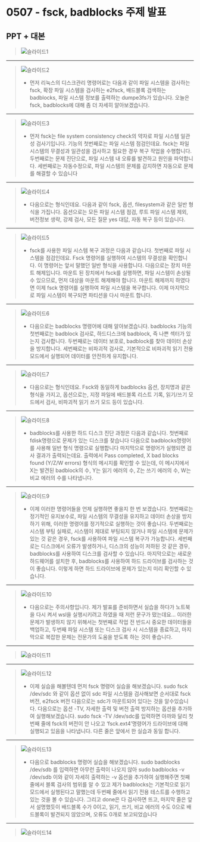 # 0507 - fsck, badblocks 주제 발표
## PPT + 대본
> ![슬라이드1](https://github.com/22seul/System/assets/143988446/a14f4b5d-eb76-4153-a6c5-f725c090bf76)
---
> ![슬라이드2](https://github.com/22seul/System/assets/143988446/c98fa9b9-be30-42a5-9d82-d32dc12c8e61)
> * 먼저 리눅스의 디스크관리 명령어로는 다음과 같이 
파일 시스템을 검사하는 fsck, 확장 파일 시스템을 검사하는 e2fsck, 
배드블록 검색하는 badblocks, 파일 시스템 정보를 출력하는 dumpe3fs가 있습니다.
오늘은 fsck, badblocks에 대해 좀 더 자세히 알아보겠습니다.
---
> ![슬라이드3](https://github.com/22seul/System/assets/143988446/47df6b7e-bde4-4b81-bf6e-149a258ec227)
> * 먼저 fsck는 file system consistency check의 약자로 파일 시스템 일관성 검사기입니다. 기능의 첫번째로는 파일 시스템 점검인데요. fsck는 파일 시스템의 무결성과 일관성을 검사하고 필요한 경우 복구 작업을 수행합니다. 
두번째로는 문제 진단으로, 파일 시스템 내 오류를 발견하고 원인을 파악합니다.
세번째로는 자동수정으로, 파일 시스템의 문제를 감지하면 자동으로 문제를 해결할 수 있습니다
---
> ![슬라이드4](https://github.com/22seul/System/assets/143988446/a3286da2-d586-4186-b349-6c6d4bd24c6d)
> * 다음으로는 형식인데요. 다음과 같이 fsck, 옵션, filesystem과 같은 일반 형식을 가집니다. 옵션으로는 모든 파일 시스템 점검, 루트 파일 시스템 제외, 버전정보 생략, 강제 검사, 모든 질문 yes 대답, 자동 복구 등이 있습니다.
---
> ![슬라이드5](https://github.com/22seul/System/assets/143988446/4a4f548a-8181-40a3-8b57-46e2989cbc9e)
> * fsck를 사용한 파일 시스템 복구 과정은 다음과 같습니다.
첫번째로 파일 시스템을 점검인데요. Fsck 명령어를 실행하여 시스템의 무결성을 확인합니다. 이 명령어는 앞서 말했던 일반 형식을 사용합니다.
다음으로는 장치 마운트 해제입니다. 마운트 된 장치에서 fsck를 실행하면, 파일 시스템이 손상될 수 있으므로, 먼저 대상을 마운트 해제해야 합니다.
마운트 해제까지 하였다면 이제 fsck 명령어를 실행하여 파일 시스템을 복구합니다.
이제 마지막으로 파일 시스템이 복구되면 파티션을 다시 마운트 합니다.
---
> ![슬라이드6](https://github.com/22seul/System/assets/143988446/7826cac9-c787-4cc9-ba01-a21db9b597a0)
> * 다음으로는 badblocks 명령어에 대해 알아보겠습니다.
badblocks 기능의 첫번째로는 badblock 검사로, 하드디스크에 badblock, 즉 나쁜 섹터가 있는지 검사합니다.
두번째로는 데이터 보호로, badblock를 찾아 데이터 손상을 방지합니다.
세번째로는 비파괴적 검사로, 기본적으로 비파괴적 읽기 전용 모드에서 실행되어 데이터를 안전하게 유지합니다.
---
> ![슬라이드7](https://github.com/22seul/System/assets/143988446/50f9c83b-f7d0-484e-b932-ac658c39cf0f)
> * 다음으로는 형식인데요. Fsck와 동일하게 badblocks 옵션, 장치명과 같은 형식을 가지고, 옵션으로는, 지정 파일에 배드블록 리스트 기록, 읽기/쓰기 모드에서 검사, 비파괴적 읽기 쓰기 모드 등이 있습니다.
---
> ![슬라이드8](https://github.com/22seul/System/assets/143988446/94786f46-f2eb-4858-b5f9-15befc57f1d6)
> * badblocks를 사용한 하드 디스크 진단 과정은 다음과 같습니다.
첫번째로 fdisk명령으로 문제가 있는 디스크를 찾습니다
다음으로 badblocks명령어를 사용해 일반 형식 명령으로 실행합니다
마지막으로 명령어가 실행되면 검사 결과가 출력되는데요. 출력에서 Pass completed, X bad blocks found (Y/Z/W errors) 형식의 메시지를 확인할 수 있는데,
이 메시지에서 X는 발견된 badblock의 수, Y는 읽기 에러의 수, Z는 쓰기 에러의 수, W는 비교 에러의 수를 나타냅니다.
---
> ![슬라이드9](https://github.com/22seul/System/assets/143988446/120e96a2-5575-47ac-b1c2-564a17983aa9)
> * 이제 이러한 명령어들을 언제 실행하면 좋을지 한 번 보겠습니다.
첫번째로는 정기적인 유지보수로, 파일 시스템의 무결성을 유지하고 데이터 손상을 방지하기 위해, 이러한 명령어를 정기적으로 실행하는 것이 좋습니다.
두번째로는 시스템 부팅 실패로, 시스템이 제대로 부팅되지 않거나 파일 시스템에 문제가 있는 것 같은 경우, fsck를 사용하여 파일 시스템 복구가 가능합니다.
세번째로는 디스크에서 오류가 발생하거나, 디스크의 성능이 저하된 것 같은 경우, badblocks를 사용하여 디스크를 검사할 수 있습니다.
마지막으로는 새로운 하드웨어를 설치한 후, badblocks를 사용하여 하드 드라이브를 검사하는 것이 좋습니다. 이렇게 하면 하드 드라이브에 문제가 있는지 미리 확인할 수 있습니다.
---
> ![슬라이드10](https://github.com/22seul/System/assets/143988446/6c1978c4-d051-42ac-b47f-45e1e2831572)
> * 다음으로는 주의사항입니다. 제가 발표를 준비하면서 실습을 하다가 노트북을 다시 켜서 wsl을 실행시키려고 하였을 때 저런 문구가 떴는데요… 이러한 문제가 발생하지 않기 위해서는 첫번째로 작업 전 반드시 중요한 데이터들을 백업하고, 두번째 파일 시스템 또는 디스크 검사 시 시스템을 종료하고, 마지막으로 복잡한 문제는 전문가의 도움을 받도록 하는 것이 좋습니다.
---
> ![슬라이드11](https://github.com/22seul/System/assets/143988446/baa62005-fa10-4aba-8108-483c203be8e1)
---
> ![슬라이드12](https://github.com/22seul/System/assets/143988446/b12e185f-4d5d-49d2-9ca9-0009d25f7f58)
> * 이제 실습을 해볼텐데 먼저 fsck 명령어 실습을 해보겠습니다.
sudo fsck /dev/sdc 와 같이 옵션 없이 sdc 파일 시스템을 검사해보면
순서대로 fsck 버전, e2fsck 버전
다음으로는 sdc가 마운트되어 있다는 것을 알수있습니다.
다음으로는 옵션 -TV, 자세한 출력 및 버전 출력 방지하는 옵션을 추가하여 실행해보겠습니다.
sudo fsck -TV /dev/sdc를 입력하면 아까와 달리 첫번째 줄에 fsck의 버전이 안 나오고 ‘fsck.ext4’명령어가 드라이브에 대해 실행되고 있음을 나타냅니다. 다른 줄은 앞에서 한 실습과 동일 합니다.
---
> ![슬라이드13](https://github.com/22seul/System/assets/143988446/9c393eaf-7e33-4018-a621-1e29eba1a4ab)
> * 다음으로 badblocks 명령어 실습을 해보겠습니다.
sudo badblocks /dev/sdb 를 입력하면 아무런 출력이 나오지 않아
sudo badblocks -v /dev/sdb 이와 같이 자세히 출력하는 -v 옵션을 추가하여 실행해주면 
첫째줄에서 블록 검사의 범위를 알 수 있고
제가 badblocks는 기본적으로 읽기 모드에서 실행된다고 말했는데 두번째 줄에서 읽기 전용 테스트를 수행하고 있는 것을 볼 수 있습니다. 그리고 done은 다 검사하면 뜨고,
마지막 줄은 앞서 설명했듯이 배드블록 수가 0이고, 읽기, 쓰기, 비교 에러의 수도 0으로 배드블록이 발견되지 않았으며, 오류도 0개로 보고되었습니다
---
> ![슬라이드14](https://github.com/22seul/System/assets/143988446/f85c0314-d5e6-4988-992b-ee26d20b93d9)

